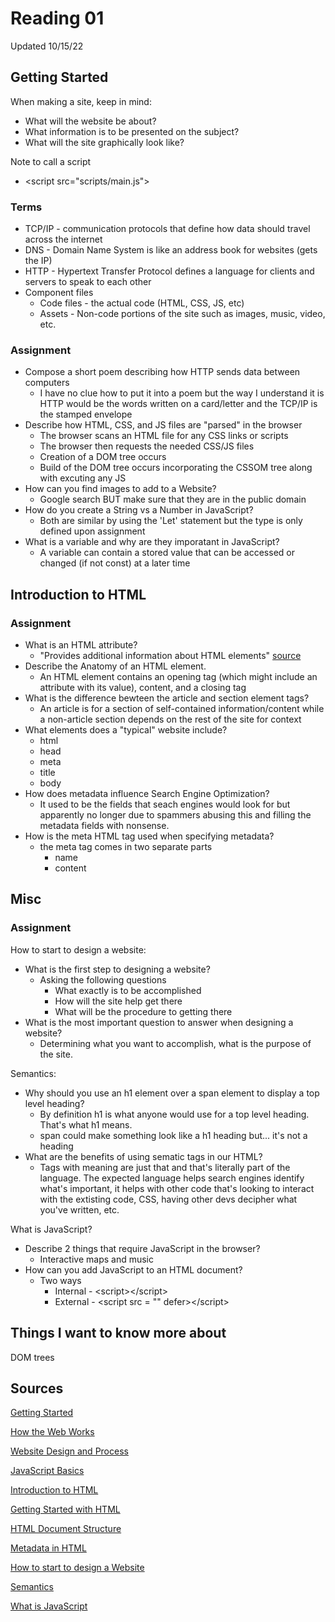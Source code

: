 # Reading 01

Updated 10/15/22

## Getting Started

When making a site, keep in mind:

* What will the website be about?
* What information is to be presented on the subject?
* What will the site graphically look like?

Note to call a script

* \<script src="scripts/main.js"></script>

### Terms

* TCP/IP - communication protocols that define how data should travel across the internet
* DNS - Domain Name System is like an address book for websites (gets the IP)
* HTTP - Hypertext Transfer Protocol defines a language for clients and servers to speak to each other
* Component files
  * Code files - the actual code (HTML, CSS, JS, etc)
  * Assets - Non-code portions of the site such as images, music, video, etc.

### **Assignment**

* Compose a short poem describing how HTTP sends data between computers
  * I have no clue how to put it into a poem but the way I understand it is HTTP would be the words written on a card/letter and the TCP/IP is the stamped envelope
* Describe how HTML, CSS, and JS files are "parsed" in the browser
  * The browser scans an HTML file for any CSS links or scripts
  * The browser then requests the needed CSS/JS files
  * Creation of a DOM tree occurs
  * Build of the DOM tree occurs incorporating the CSSOM tree along with excuting any JS
* How can you find images to add to a Website?
  * Google search BUT make sure that they are in the public domain
* How do you create a String vs a Number in JavaScript?
  * Both are similar by using the 'Let' statement but the type is only defined upon assignment
* What is a variable and why are they imporatant in JavaScript?
  * A variable can contain a stored value that can be accessed or changed (if not const) at a later time

## Introduction to HTML

### **Assignment**

* What is an HTML attribute?
  * "Provides additional information about HTML elements" [source](https://www.w3schools.com/html/html_attributes.asp)
* Describe the Anatomy of an HTML element.
  * An HTML element contains an opening tag (which might include an attribute with its value), content, and a closing tag
* What is the difference bewteen the article and section element tags?
  * An article is for a section of self-contained information/content while a non-article section depends on the rest of the site for context
* What elements does a "typical" website include?
  * html
  * head
  * meta
  * title
  * body
* How does metadata influence Search Engine Optimization?
  * It used to be the fields that seach engines would look for but apparently no longer due to spammers abusing this and filling the metadata fields with nonsense.
* How is the meta HTML tag used when specifying metadata?
  * the meta tag comes in two separate parts
    * name
    * content

## Misc

### **Assignment**

How to start to design a website:

* What is the first step to designing a website?
  * Asking the following questions
    * What exactly is to be accomplished
    * How will the site help get there
    * What will be the procedure to getting there
* What is the most important question to answer when designing a website?
  * Determining what you want to accomplish, what is the purpose of the site.

Semantics:

* Why should you use an h1 element over a span element to display a top level heading?
  * By definition h1 is what anyone would use for a top level heading.  That's what h1 means.
  * span could make something look like a h1 heading but... it's not a heading
* What are the benefits of using sematic tags in our HTML?
  * Tags with meaning are just that and that's literally part of the language.  The expected language helps search engines identify what's important, it helps with other code that's looking to interact with the extisting code, CSS, having other devs decipher what you've written, etc.

What is JavaScript?

* Describe 2 things that require JavaScript in the browser?
  * Interactive maps and music
* How can you add JavaScript to an HTML document?
  * Two ways
    * Internal - \<script>\</script>
    * External - \<script src = "" defer>\</script>

## Things I want to know more about

DOM trees

## Sources

[Getting Started](https://developer.mozilla.org/en-US/docs/Learn/Getting_started_with_the_web/) </p>
[How the Web Works](https://developer.mozilla.org/en-US/docs/Learn/Getting_started_with_the_web/How_the_Web_works)</p>
[Website Design and Process](https://developer.mozilla.org/en-US/docs/Learn/Getting_started_with_the_web/What_will_your_website_look_like)</p>
[JavaScript Basics](https://developer.mozilla.org/en-US/docs/Learn/Getting_started_with_the_web/JavaScript_basics)</p>
[Introduction to HTML](https://developer.mozilla.org/en-US/docs/Learn/HTML/Introduction_to_HTML/)</p>
[Getting Started with HTML](https://developer.mozilla.org/en-US/docs/Learn/HTML/Introduction_to_HTML/Getting_started)</p>
[HTML Document Structure](https://developer.mozilla.org/en-US/docs/Learn/HTML/Introduction_to_HTML/Document_and_website_structure)</p>
[Metadata in HTML](https://developer.mozilla.org/en-US/docs/Learn/HTML/Introduction_to_HTML/The_head_metadata_in_HTML)</p>
[How to start to design a Website](https://developer.mozilla.org/en-US/docs/Learn/Common_questions/Thinking_before_coding)</p>
[Semantics](https://developer.mozilla.org/en-US/docs/Glossary/Semantics)</p>
[What is JavaScript](https://developer.mozilla.org/en-US/docs/Learn/JavaScript/First_steps/What_is_JavaScript)</p>

